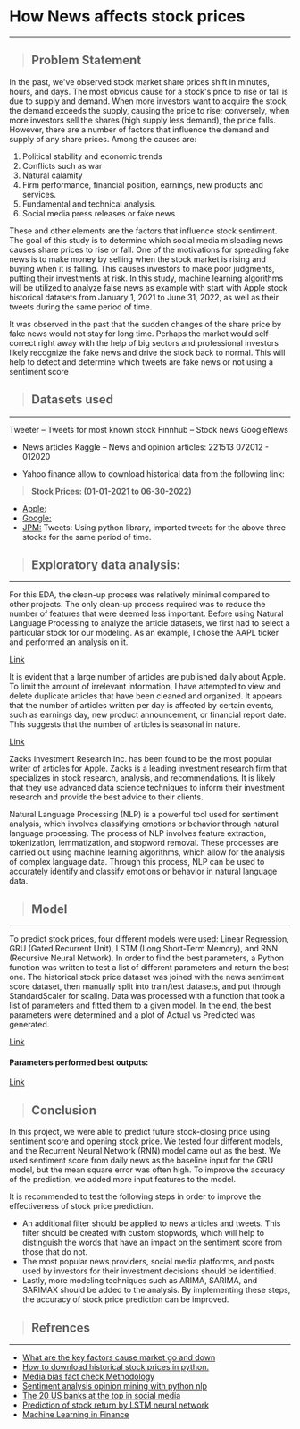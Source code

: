 # How News affects stock prices
--- 

> ## Problem Statement 

In the past, we've observed stock market share prices shift in minutes, hours, and days. The most obvious cause for a stock's price to rise or fall is due to supply and demand. When more investors want to acquire the stock, the demand exceeds the supply, causing the price to rise; conversely, when more investors sell the shares (high supply less demand), the price falls.
However, there are a number of factors that influence the demand and supply of any share prices. Among the causes are:
1. Political stability and economic trends
2. Conflicts such as war
3. Natural calamity
4. Firm performance, financial position, earnings, new products and services.
5. Fundamental and technical analysis.
6. Social media press releases or fake news

These and other elements are the factors that influence stock sentiment.
The goal of this study is to determine which social media misleading news causes share prices to rise or fall. One of the motivations for spreading fake news is to make money by selling when the stock market is rising and buying when it is falling. This causes investors to make poor judgments, putting their investments at risk. In this study, machine learning algorithms will be utilized to analyze false news as example with start with Apple stock historical datasets from January 1, 2021 to June 31, 2022, as well as their tweets during the same period of time.

It was observed in the past that the sudden changes of the share price by fake news would not stay for long time. Perhaps the market would self-correct right away with the help of big sectors and professional investors likely recognize the fake news and drive the stock back to normal. This will help to detect and determine which tweets are fake news or not using a sentiment score

> ## Datasets used
---

Tweeter 
– Tweets for most known stock 
Finnhub 
– Stock news 
GoogleNews
- News articles 
Kaggle
– News and opinion articles: 221513 072012 - 012020

- Yahoo finance allow to download historical data from the following link:
> **Stock Prices: (01-01-2021 to 06-30-2022)**
- [Apple:](https://finance.yahoo.com/quote/AAPL/history?p=AAPL)
- [Google:](https://finance.yahoo.com/quote/GOOG?p=GOOG&.tsrc=fin-srch)
- [JPM:](https://finance.yahoo.com/quote/JPM/?p=JPM) 
Tweets: Using python library, imported tweets for the above three stocks for the same period of time. 

> ## Exploratory data analysis:
---

For this EDA, the clean-up process was relatively minimal compared to other projects. The only clean-up process required was to reduce the number of features that were deemed less important. Before using Natural Language Processing to analyze the article datasets, we first had to select a particular stock for our modeling. As an example, I chose the AAPL ticker and performed an analysis on it.

[Link](./images/aapl_daily_articles.png)

It is evident that a large number of articles are published daily about Apple. To limit the amount of irrelevant information, I have attempted to view and delete duplicate articles that have been cleaned and organized. It appears that the number of articles written per day is affected by certain events, such as earnings day, new product announcement, or financial report date. This suggests that the number of articles is seasonal in nature.

[Link](./images/aapl_article_writter.png)

Zacks Investment Research Inc. has been found to be the most popular writer of articles for Apple. Zacks is a leading investment research firm that specializes in stock research, analysis, and recommendations. It is likely that they use advanced data science techniques to inform their investment research and provide the best advice to their clients.

Natural Language Processing (NLP) is a powerful tool used for sentiment analysis, which involves classifying emotions or behavior through natural language processing. The process of NLP involves feature extraction, tokenization, lemmatization, and stopword removal. These processes are carried out using machine learning algorithms, which allow for the analysis of complex language data. Through this process, NLP can be used to accurately identify and classify emotions or behavior in natural language data.

> ## Model
--- 

To predict stock prices, four different models were used: Linear Regression, GRU (Gated Recurrent Unit), LSTM (Long Short-Term Memory), and RNN (Recursive Neural Network). In order to find the best parameters, a Python function was written to test a list of different parameters and return the best one. The historical stock price dataset was joined with the news sentiment score dataset, then manually split into train/test datasets, and put through StandardScaler for scaling. Data was processed with a function that took a list of parameters and fitted them to a given model. In the end, the best parameters were determined and a plot of Actual vs Predicted was generated.

[Link](./images/aapl_actual_predicted_plot.png)

#### Parameters performed best outputs:

[Link](images/final_output.png)

> ## Conclusion

In this project, we were able to predict future stock-closing price using sentiment score and opening stock price. We tested four different models, and the Recurrent Neural Network (RNN) model came out as the best. We used sentiment score from daily news as the baseline input for the GRU model, but the mean square error was often high. To improve the accuracy of the prediction, we added more input features to the model.

It is recommended to test the following steps in order to improve the effectiveness of stock price prediction. 
* An additional filter should be applied to news articles and tweets. This filter should be created with custom stopwords, which will help to distinguish the words that have an impact on the sentiment score from those that do not. 
* The most popular news providers, social media platforms, and posts used by investors for their investment decisions should be identified. 
* Lastly, more modeling techniques such as ARIMA, SARIMA, and SARIMAX should be added to the analysis. By implementing these steps, the accuracy of stock price prediction can be improved.


> ## Refrences
---
- [What are the key factors cause market go and down](https://www.investopedia.com/ask/answers/100314/what-are-key-factors-cause-market-go-and-down.asp)
- [How to download historical stock prices in python.](https://www.geeksforgeeks.org/how-to-download-historical-stock-prices-in-python/)
- [Media bias fact check Methodology](https://mediabiasfactcheck.com/methodology/)
- [Sentiment analysis opinion mining with python nlp](https://pub.towardsai.net/sentiment-analysis-opinion-mining-with-python-nlp-tutorial-d1f173ca4e3c)
- [The 20 US banks at the top in social media](https://thefinancialbrand.com/news/social-media-banking/the-20-u-s-banks-at-the-top-in-social-media-154682/)
- [Prediction of stock return by LSTM neural network](https://www.tandfonline.com/doi/full/10.1080/08839514.2022.2151159)
- [Machine Learning in Finance](https://www.blueskycapitalmanagement.com/machine-learning-in-finance-why-you-should-not-use-lstms-to-predict-the-stock-market/)
